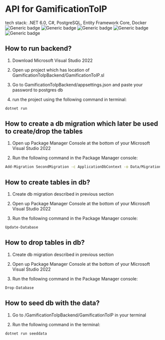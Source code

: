 # API for GamificationToIP

tech stack: .NET 6.0, C#, PostgreSQL, Entity Framework Core, Docker
![Generic badge](https://img.shields.io/badge/.NET-6.0-green.svg)
![Generic badge](https://img.shields.io/badge/C%23-9.0-blue.svg)
![Generic badge](https://img.shields.io/badge/PostgreSQL-13.4-blue.svg)
![Generic badge](https://img.shields.io/badge/Entity%20Framework%20Core-6.0.0-blue.svg)
![Generic badge](https://img.shields.io/badge/Docker-20.10.8-blue.svg)

## How to run backend?

1. Download Microsoft Visual Studio 2022

2. Open up project which has location of GamificationToIpBackend/GamificationToIP.sl

3. Go to GamificationToIpBackend/appsettings.json and paste your password to postgres db

4. run the project using the following command in terminal:

```sh
dotnet run
```

## How to create a db migration which later be used to create/drop the tables

1. Open up Package Manager Console at the bottom of your Microsoft Visual Studio 2022

2. Run the following command in the Package Manager console:

```sh
Add-Migration SecondMigration -c ApplicationDbContext -o Data/Migrations
```

## How to create tables in db?

1. Create db migration described in previous section

2. Open up Package Manager Console at the bottom of your Microsoft Visual Studio 2022

3. Run the following command in the Package Manager console:

```sh
Update-Database
```

## How to drop tables in db?

1. Create db migration described in previous section

2. Open up Package Manager Console at the bottom of your Microsoft Visual Studio 2022

3. Run the following command in the Package Manager console:

```sh
Drop-Database
```

## How to seed db with the data?

1. Go to /GamificationToIpBackend/GamificationToIP in your terminal

2. Run the following command in the terminal:

```sh
dotnet run seeddata
```
